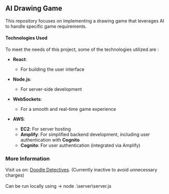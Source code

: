 ## AI Drawing Game

This repository focuses on implementing a drawing game that leverages AI to handle specific game requirements.

#### Technologies Used

To meet the needs of this project, some of the technologies utilized are :

- **React**:
  - For building the user interface

- **Node.js**:
  - For server-side development

- **WebSockets**:
  - For a smooth and real-time game experience

- **AWS**:
  - **EC2**: For server hosting
  - **Amplify**: For simplified backend development, including user authentication with **Cognito**
  - **Cognito**: For user authentication (integrated via Amplify)

### More Information
Visit us on: [Doodle Detectives](https://doodledetectives.pro/). (Currently inactive to avoid unnecessary charges) <br><br>
Can be run locally using -> node .\server\server.js
